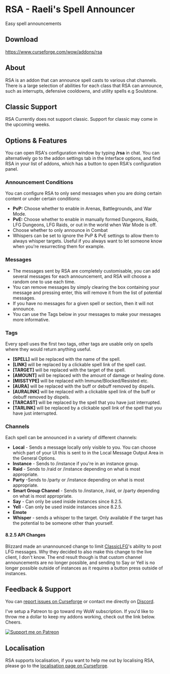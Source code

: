 # RSA - Raeli's Spell Announcer
Easy spell announcements

## Download
<https://www.curseforge.com/wow/addons/rsa>

## About
RSA is an addon that can announce spell casts to various chat channels. There is a large selection of abilities for each class that RSA can announce, such as interrupts, defensive cooldowns, and utility spells e.g Soulstone.

## Classic Support
RSA Currently does not support classic. Support for classic may come in the upcoming weeks.

## Options & Features
You can open RSA's configuration window by typing **/rsa** in chat. You can alternatively go to the addon settings tab in the Interface options, and find RSA in your list of addons, which has a button to open RSA's configuration panel.
### Announcement Conditions
You can configure RSA to only send messages when you are doing certain content or under certain conditions:

* **PvP:** Choose whether to enable in Arenas, Battlegrounds, and War Mode.
* **PvE:** Choose whether to enable in manually formed Dungeons, Raids, LFG Dungeons, LFG Raids, or out in the world when War Mode is off.
* Choose whether to only announce in Combat
* Whispers can be set to ignore the PvP & PvE settings to allow them to always whisper targets. Useful if you always want to let someone know when you're resurrecting them for example.

### Messages
* The messages sent by RSA are completely customisable, you can add several messages for each announcement, and RSA will choose a random one to use each time.
* You can remove messages by simply clearing the box containing your message and pressing enter, this will remove it from the list of potential messages.
* If you have no messages for a given spell or section, then it will not announce.
* You can use the Tags below in your messages to make your messages more informative.

### Tags
Every spell uses the first two tags, other tags are usable only on spells where they would return anything useful.

* **[SPELL]** will be replaced with the name of the spell.
* **[LINK]** will be replaced by a clickable spell link of the spell cast.
* **[TARGET]** will be replaced with the target of the spell.
* **[AMOUNT]** will be replaced with the amount of damage or healing done.
* **[MISSTYPE]** will be replaced with Immune/Blocked/Resisted etc.
* **[AURA]** will be replaced with the buff or debuff removed by dispels.
* **[AURALINK]** will be replaced with a clickable spell link of the buff or debuff removed by dispels.
* **[TARCAST]** will be replaced by the spell that you have just interrupted.
* **[TARLINK]** will be replaced by a clickable spell link of the spell that you have just interrupted.

### Channels
Each spell can be announced in a variety of different channels:

* **Local** - Sends a message locally only visible to you. You can choose which part of your UI this is sent to in the Local Message Output Area in the General Options.
* **Instance** - Sends to /instance if you're in an instance group.
* **Raid** - Sends to /raid or /instance depending on what is most appropriate.
* **Party** -Sends to /party or /instance depending on what is most appropriate.
* **Smart Group Channel** - Sends to /instance, /raid, or /party depending on what is most appropriate.
* **Say** - Can only be used inside instances since 8.2.5.
* **Yell** - Can only be used inside instances since 8.2.5.
* **Emote**
* **Whisper** - sends a whisper to the target. Only available if the target has the potential to be someone other than yourself.

#### 8.2.5 API Changes
Blizzard made an unannounced change to limit [ClassicLFG](https://www.curseforge.com/wow/addons/classiclfg)'s ability to post LFG messages. Why they decided to also make this change to the live client, I don't know. The end result though is that custom channel announcements are no longer possible, and sending to Say or Yell is no longer possible outside of instances as it requires a button press outside of instances.

## Feedback & Support

You can [report issues on Curseforge](https://wow.curseforge.com/projects/rsa/issues) or contact me directly on [Discord](https://discord.gg/99QZ6sd).

I've setup a Patreon to go toward my WoW subscription. If you'd like to throw me a dollar to keep my addons working, check out the link below. Cheers.

[![Support me on Patreon](https://c5.patreon.com/external/logo/become_a_patron_button.png "")](https://www.patreon.com/join/raeli "")

## Localisation

RSA supports localisation, if you want to help me out by localising RSA, please go to the [localisation page on Curseforge](https://wow.curseforge.com/projects/rsa/localization).